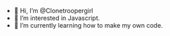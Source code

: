 - 👋 Hi, I’m @Clonetroopergirl
- 👀 I’m interested in Javascript.
- 🌱 I’m currently learning how to make my own code.
